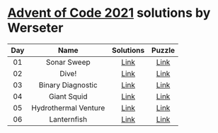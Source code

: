 [Advent of Code 2021](https://adventofcode.com/2021) solutions by Werseter
========================

| Day |                      Name                      |   Solutions   |                   Puzzle                    |
|:---:|:----------------------------------------------:|:-------------:|:-------------------------------------------:|
| 01  |                  Sonar Sweep                   | [Link](Day01) | [Link](http://adventofcode.com/2021/day/1)  |
| 02  |                     Dive!                      | [Link](Day02) | [Link](http://adventofcode.com/2021/day/2)  |
| 03  |               Binary Diagnostic                | [Link](Day03) | [Link](http://adventofcode.com/2021/day/3)  |
| 04  |                  Giant Squid                   | [Link](Day04) | [Link](http://adventofcode.com/2021/day/4)  |
| 05  |              Hydrothermal Venture              | [Link](Day05) | [Link](http://adventofcode.com/2021/day/5)  |
| 06  |                  Lanternfish                   | [Link](Day06) | [Link](http://adventofcode.com/2021/day/6)  |
